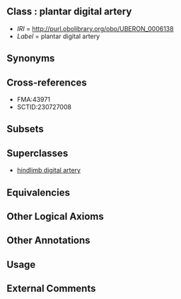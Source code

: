 
## Class : plantar digital artery

 * *IRI* = http://purl.obolibrary.org/obo/UBERON_0006138
 * *Label* = plantar digital artery

## Synonyms


## Cross-references

 * FMA:43971
 * SCTID:230727008

## Subsets


## Superclasses

 * [hindlimb digital artery](../../UBERON/54/UBERON_0004554.md)

## Equivalencies


## Other Logical Axioms


## Other Annotations


## Usage


## External Comments

